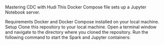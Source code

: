 Mastering CDC with Hudi
This Docker Compose file sets up a Jupyter Notebook server.

Requirements
Docker and Docker Compose installed on your local machine.
Setup
Clone this repository to your local machine.
Open a terminal window and navigate to the directory where you cloned the repository.
Run the following command to start the Spark and Jupyter containers:
